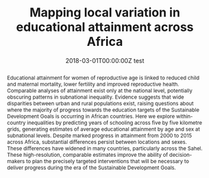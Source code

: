 ---
abstract: Educational attainment for women of reproductive age is linked to reduced child and maternal mortality, lower fertility and improved reproductive health. Comparable analyses of attainment exist only at the national level, potentially obscuring patterns in subnational inequality. Evidence suggests that wide disparities between urban and rural populations exist, raising questions about where the majority of progress towards the education targets of the Sustainable Development Goals is occurring in African countries. Here we explore within-country inequalities by predicting years of schooling across five by five kilometre grids, generating estimates of average educational attainment by age and sex at subnational levels. Despite marked progress in attainment from 2000 to 2015 across Africa, substantial differences persist between locations and sexes. These differences have widened in many countries, particularly across the Sahel. These high-resolution, comparable estimates improve the ability of decision-makers to plan the precisely targeted interventions that will be necessary to deliver progress during the era of the Sustainable Development Goals.
authors:
- admin
- et al
date: "2018-03-01T00:00:00Z test"
doi: ""
featured: false
image:
  focal_point: ""
  preview_only: false
projects: []
publication: '*Nature*'
publication_short: ""
publication_types:
- "2"
publishDate: "2018-03-01T00:00:00Z"
summary: _Published in **Nature**._ 
tags:
title: Mapping local variation in educational attainment across Africa 
url_code: ""
url_dataset: ""
url_pdf: "media/Graetz_2018_Nature.pdf"
url_poster: ""
url_project: ""
url_slides: ""
url_source: ""
url_video: ""
---